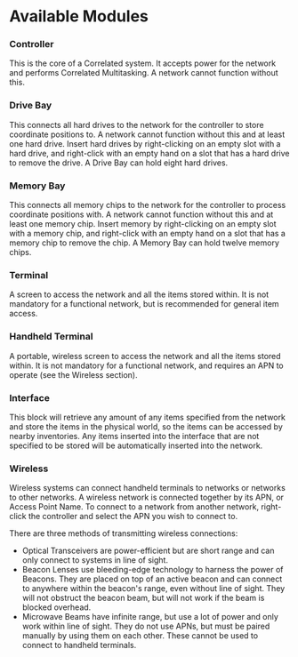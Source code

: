 # Available Modules

### Controller

This is the core of a Correlated system. It accepts power for the network and performs Correlated Multitasking. A network cannot function without this.

### Drive Bay

This connects all hard drives to the network for the controller to store coordinate positions to. A network cannot function without this and at least one hard drive. Insert hard drives by right-clicking on an empty slot with a hard drive, and right-click with an empty hand on a slot that has a hard drive to remove the drive. A Drive Bay can hold eight hard drives.

### Memory Bay

This connects all memory chips to the network for the controller to process coordinate positions with. A network cannot function without this and at least one memory chip. Insert memory by right-clicking on an empty slot with a memory chip, and right-click with an empty hand on a slot that has a memory chip to remove the chip. A Memory Bay can hold twelve memory chips.


### Terminal

A screen to access the network and all the items stored within. It is not mandatory for a functional network, but is recommended for general item access.

### Handheld Terminal

A portable, wireless screen to access the network and all the items stored within. It is not mandatory for a functional network, and requires an APN to operate (see the Wireless section).

### Interface

This block will retrieve any amount of any items specified from the network and store the items in the physical world, so the items can be accessed by nearby inventories. Any items inserted into the interface that are not specified to be stored will be automatically inserted into the network.

### Wireless

Wireless systems can connect handheld terminals to networks or networks to other networks. A wireless network is connected together by its APN, or Access Point Name. To connect to a network from another network, right-click the controller and select the APN you wish to connect to.

There are three methods of transmitting wireless connections:
- Optical Transceivers are power-efficient but are short range and can only connect to systems in line of sight.
- Beacon Lenses use bleeding-edge technology to harness the power of Beacons. They are placed on top of an active beacon and can connect to anywhere within the beacon's range, even without line of sight. They will not obstruct the beacon beam, but will not work if the beam is blocked overhead.
- Microwave Beams have infinite range, but use a lot of power and only work within line of sight. They do not use APNs, but must be paired manually by using them on each other. These cannot be used to connect to handheld terminals.
